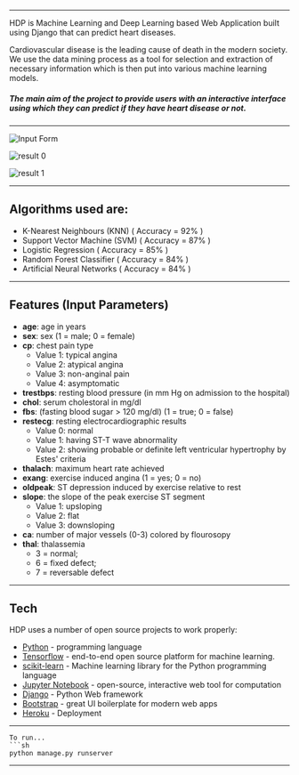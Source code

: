 


<hr>
HDP is Machine Learning and Deep Learning based Web Application built using Django that can predict heart diseases. 

Cardiovascular disease is the leading cause of death in the modern society. 
We use the data mining process as a tool for selection and extraction of necessary information which is then put into various machine learning models.

##### The main aim of the project to provide users with an interactive interface using which they can predict if they have heart disease or not.
<hr>

![Input Form](https://img.trademed.com/images/news/articles/article_images/2019-07-17/SDD-794.jpg)

![result 0](https://i.ibb.co/TcpLF7L/output2.jpg)

![result 1](https://i.ibb.co/4THpmZY/output1.jpg)

<hr>

## Algorithms used are:
- K-Nearest Neighbours (KNN) ( Accuracy = 92% )
- Support Vector Machine (SVM) ( Accuracy = 87% )
- Logistic Regression ( Accuracy = 85% )
- Random Forest Classifier ( Accuracy = 84% )
- Artificial Neural Networks ( Accuracy = 84% )

<hr>

## Features (Input Parameters)

- **age**: age in years
- **sex**: sex (1 = male; 0 = female) 
- **cp**: chest pain type <br>
  * Value 1: typical angina 
  * Value 2: atypical angina
  * Value 3: non-anginal pain 
  * Value 4: asymptomatic
- **trestbps**: resting blood pressure (in mm Hg on admission to the hospital)
- **chol**: serum cholestoral in mg/dl
- **fbs**: (fasting blood sugar > 120 mg/dl) (1 = true; 0 = false) 
- **restecg**: resting electrocardiographic results
  * Value 0: normal
  * Value 1: having ST-T wave abnormality 
  * Value 2: showing probable or definite left ventricular hypertrophy by Estes' criteria
- **thalach**: maximum heart rate achieved
- **exang**: exercise induced angina (1 = yes; 0 = no)
- **oldpeak**: ST depression induced by exercise relative to rest
- **slope**: the slope of the peak exercise ST segment
  * Value 1: upsloping
  * Value 2: flat
  * Value 3: downsloping
- **ca**: number of major vessels (0-3) colored by flourosopy
- **thal**: thalassemia
  * 3 = normal; 
  * 6 = fixed defect; 
  * 7 = reversable defect
 
<hr>

## Tech

HDP uses a number of open source projects to work properly:

- [Python](https://www.python.org/) - programming language
- [Tensorflow](https://www.tensorflow.org/) - end-to-end open source platform for machine learning.
- [scikit-learn](https://scikit-learn.org/) - Machine learning library for the Python programming language
- [Jupyter Notebook](https://jupyter.org/) - open-source, interactive web tool for computation
- [Django](https://www.djangoproject.com/) - Python Web framework
- [Bootstrap](https://getbootstrap.com/) - great UI boilerplate for modern web apps
- [Heroku](https://www.heroku.com/) - Deployment

<hr>


```
To run...
```sh
python manage.py runserver
```
<hr>





